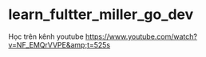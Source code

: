 # learn_fultter_miller_go_dev
Học trên kênh youtube https://www.youtube.com/watch?v=NF_EMQrVVPE&amp;t=525s
